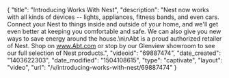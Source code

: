 {
    "title": "Introducing Works With Nest",
    "description": "Nest now works with all kinds of devices -- lights, appliances, fitness bands, and even cars. Connect your Nest to things inside and outside of your home, and we'll get even better at keeping you comfortable and safe. We can also give you new ways to save energy around the house.\n\nAbt is a proud authorized retailer of Nest. Shop on www.Abt.com or stop by our Glenview showroom to see our full selection of Nest products.",
    "videoid": "69887474",
    "date_created": "1403622303",
    "date_modified": "1504108615",
    "type": "captivate",
    "layout": "video",
    "url": "\/v\/introducing-works-with-nest\/69887474"
}